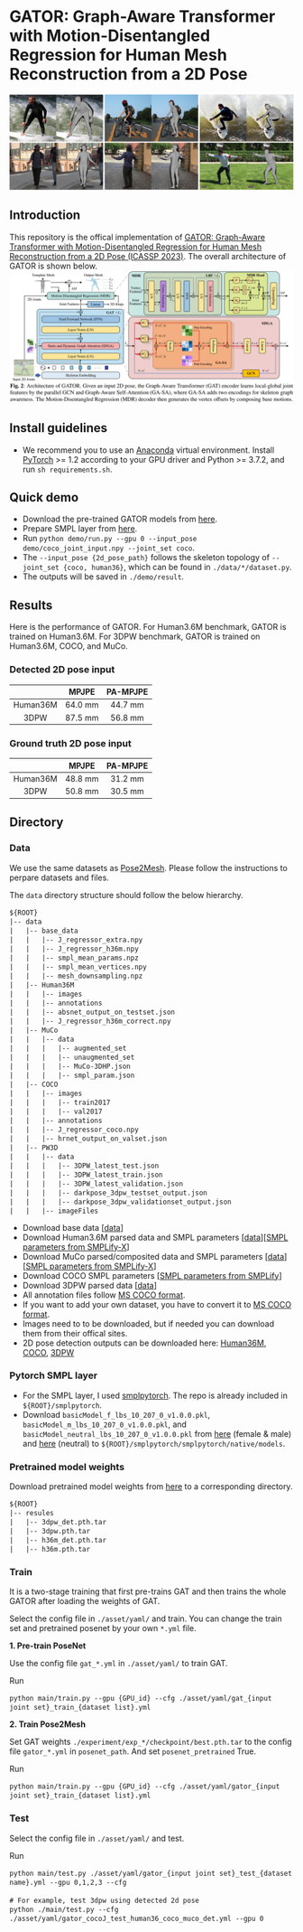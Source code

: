 # GATOR: Graph-Aware Transformer with Motion-Disentangled Regression for Human Mesh Reconstruction from a 2D Pose
![quality results](./asset/vis.png)

## Introduction
This repository is the offical implementation of [GATOR: Graph-Aware Transformer with Motion-Disentangled Regression for Human Mesh Reconstruction from a 2D Pose (ICASSP 2023)](https://arxiv.org/pdf/2303.05652.pdf). The overall architecture of GATOR is shown below.
![overall architecture](./asset/architecture.png)

## Install guidelines
- We recommend you to use an [Anaconda](https://www.anaconda.com/) virtual environment. Install [PyTorch](https://pytorch.org/) >= 1.2 according to your GPU driver and Python >= 3.7.2, and run `sh requirements.sh`. 

## Quick demo
- Download the pre-trained GATOR models from [here](#pretrained-model-weights).
- Prepare SMPL layer from [here](#pytorch-smpl-layer).
- Run `python demo/run.py --gpu 0 --input_pose demo/coco_joint_input.npy --joint_set coco`. 
- The `--input_pose {2d_pose_path}` follows the skeleton topology of `--joint_set {coco, human36}`, which can be found in `./data/*/dataset.py`.
- The outputs will be saved in `./demo/result`.

## Results
Here is the performance of GATOR.
For Human3.6M benchmark, GATOR is trained on Human3.6M.
For 3DPW benchmark, GATOR is trained on Human3.6M, COCO, and MuCo.

### Detected 2D pose input

| | MPJPE | PA-MPJPE |
|:---:|:---:|:---:|
| Human36M | 64.0 mm | 44.7 mm |
| 3DPW | 87.5 mm | 56.8 mm |

### Ground truth 2D pose input

| | MPJPE | PA-MPJPE |
|:---:|:---:|:---:|
| Human36M | 48.8 mm | 31.2 mm |
| 3DPW | 50.8 mm | 30.5 mm |

## Directory

### Data

We use the same datasets as [Pose2Mesh](https://github.com/hongsukchoi/Pose2Mesh_RELEASE). Please follow the instructions to perpare datasets and files.

The `data` directory structure should follow the below hierarchy.
```
${ROOT}  
|-- data  
|   |-- base_data
|   |   |-- J_regressor_extra.npy 
|   |   |-- J_regressor_h36m.npy
|   |   |-- smpl_mean_params.npz
|   |   |-- smpl_mean_vertices.npy
|   |   |-- mesh_downsampling.npz
|   |-- Human36M  
|   |   |-- images 
|   |   |-- annotations   
|   |   |-- absnet_output_on_testset.json 
|   |   |-- J_regressor_h36m_correct.npy
|   |-- MuCo  
|   |   |-- data  
|   |   |   |-- augmented_set  
|   |   |   |-- unaugmented_set  
|   |   |   |-- MuCo-3DHP.json
|   |   |   |-- smpl_param.json
|   |-- COCO  
|   |   |-- images  
|   |   |   |-- train2017  
|   |   |   |-- val2017 
|   |   |-- annotations  
|   |   |-- J_regressor_coco.npy
|   |   |-- hrnet_output_on_valset.json
|   |-- PW3D 
|   |   |-- data
|   |   |   |-- 3DPW_latest_test.json
|   |   |   |-- 3DPW_latest_train.json
|   |   |   |-- 3DPW_latest_validation.json
|   |   |   |-- darkpose_3dpw_testset_output.json
|   |   |   |-- darkpose_3dpw_validationset_output.json
|   |   |-- imageFiles
```
- Download base data [[data](https://drive.google.com/drive/folders/1Fwx1IjQ5HrdCypbHwZUB2YCOKsCRvSET)]
- Download Human3.6M parsed data and SMPL parameters [[data](https://drive.google.com/drive/folders/1r0B9I3XxIIW_jsXjYinDpL6NFcxTZart?usp=share_link)][[SMPL parameters from SMPLify-X](https://drive.google.com/drive/folders/12fCumEgs9PXT-dAaOGq0EDpl9dGKKorF?usp=share_link)]
- Download MuCo parsed/composited data and SMPL parameters [[data](https://drive.google.com/drive/folders/1dfhFa1kBHYKLTKuprNc7xixt3yyKEky5?usp=share_link)][[SMPL parameters from SMPLify-X](https://drive.google.com/drive/folders/1Wm1_6tn1u-_RE1iUlibIWfS75O79aJRz?usp=share_link)] 
- Download COCO SMPL parameters [[SMPL parameters from SMPLify](https://drive.google.com/drive/folders/1hJabUWLOMboM2sUhIj0ep6wiRsO3Kh4C?usp=sharing)]  
- Download 3DPW parsed data [[data](https://drive.google.com/drive/folders/1_wi6G6h-JFfb9HGccysJwI02zc_S2DVJ?usp=sharing)]
- All annotation files follow [MS COCO format](https://cocodataset.org/#format-data).
- If you want to add your own dataset, you have to convert it to [MS COCO format](https://cocodataset.org/#format-data).
- Images need to to be downloaded, but if needed you can download them from their offical sites.
- 2D pose detection outputs can be downloaded here: [Human36M](https://drive.google.com/drive/folders/1YjACLyfm7V-cUIXr1b8SWJzmKtuhpOCp?usp=sharing), [COCO](https://drive.google.com/drive/folders/19HyI1ENxF0fKV5xXKqXTRLcc-QJJazMP?usp=sharing), [3DPW](https://drive.google.com/drive/folders/1fgliGqMgQwy6zAoUEZHayq4IySNlyqib?usp=sharing)

### Pytorch SMPL layer

- For the SMPL layer, I used [smplpytorch](https://github.com/gulvarol/smplpytorch). The repo is already included in `${ROOT}/smplpytorch`.
- Download `basicModel_f_lbs_10_207_0_v1.0.0.pkl`, `basicModel_m_lbs_10_207_0_v1.0.0.pkl`, and `basicModel_neutral_lbs_10_207_0_v1.0.0.pkl` from [here](https://smpl.is.tue.mpg.de/downloads) (female & male) and [here](http://smplify.is.tue.mpg.de/) (neutral) to `${ROOT}/smplpytorch/smplpytorch/native/models`.

### Pretrained model weights
Download pretrained model weights from [here](https://drive.google.com/drive/folders/1wHOZ326pystcB5n9ooC_Ln-TjC8Gof2B) to a corresponding directory.
```
${ROOT}  
|-- resules  
|   |-- 3dpw_det.pth.tar
|   |-- 3dpw.pth.tar
|   |-- h36m_det.pth.tar
|   |-- h36m.pth.tar
```

### Train

It is a two-stage training that first pre-trains GAT and then trains the whole GATOR after loading the weights of GAT.

Select the config file in `./asset/yaml/` and train. You can change the train set and pretrained posenet by your own `*.yml` file. 

**1. Pre-train PoseNet**

Use the config file `gat_*.yml` in `./asset/yaml/` to train GAT.

Run
```
python main/train.py --gpu {GPU_id} --cfg ./asset/yaml/gat_{input joint set}_train_{dataset list}.yml
```

**2. Train Pose2Mesh**

Set GAT weights `./experiment/exp_*/checkpoint/best.pth.tar` to the config file `gator_*.yml` in `posenet_path`. And set `posenet_pretrained` True.

Run
```
python main/train.py --gpu {GPU_id} --cfg ./asset/yaml/gator_{input joint set}_train_{dataset list}.yml
```

### Test

Select the config file in `./asset/yaml/` and test.

Run
```
python main/test.py ./asset/yaml/gator_{input joint set}_test_{dataset name}.yml --gpu 0,1,2,3 --cfg

# For example, test 3dpw using detected 2d pose
python ./main/test.py --cfg ./asset/yaml/gator_cocoJ_test_human36_coco_muco_det.yml --gpu 0

```
